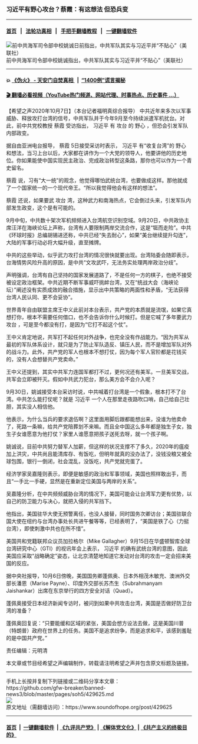 ### 习近平有野心攻台？蔡霞：有这想法 但恐兵变
------------------------

#### [首页](https://github.com/gfw-breaker/banned-news3/blob/master/README.md) &nbsp;&nbsp;|&nbsp;&nbsp; [法轮功真相](https://github.com/begood0513/basic/blob/master/README.md)  &nbsp;&nbsp;|&nbsp;&nbsp; [手把手翻墙教程](https://github.com/gfw-breaker/guides/wiki)  &nbsp;&nbsp;|&nbsp;&nbsp; [一键翻墙软件](https://github.com/gfw-breaker/nogfw/blob/master/README.md)  



<div><img alt="前中共海军司令部中校姚诚日前指出，中共军队其实与习近平并“不贴心”（美联社）" src="https://img.soundofhope.org/2020-10/45-1602058194000.jpg"/>
<br/><figcaption class="caption">
 前中共海军司令部中校姚诚指出，中共军队其实与习近平并“不贴心”（美联社）
</figcaption></div><hr/>

#### 💥 [《伪火》 - 天安门自焚真相 ](http://158.247.195.190:10000/videos/blog/weihuo.html)&nbsp; |&nbsp; [“1400例”谎言揭秘  ](http://158.247.195.190:10000/videos/blog/jiexi1400.html)

#### [ 🎬  翻墙必看视频（YouTube热门频道、网站代理、时事热点、历史事件 ...）](https://github.com/gfw-breaker/links/blob/master/banned.md)

<div><div class="Content__Wrapper sc-1bvya0-0 grZQxZ">
 <p class="meta-top">
  <span class="meta">
   【希望之声2020年10月7日】（本台记者福明真综合报导）
  </span>
  中共近年来多次以军事威胁、释放攻打台湾的信号，中共军队并于今年9月至今持续派遣军机扰台。对此，前中共党校教授
  <ok href="/term/295875">
   蔡霞
  </ok>
  受访指出，
  <ok href="/term/1063">
   习近平
  </ok>
  有
  <ok href="/term/272122">
   攻台
  </ok>
  的
  <ok href="/term/147079">
   野心
  </ok>
  ，但恐会引发军队内部政变。
 </p>
 <p>
  据自由亚洲电台报导，
  <ok href="/term/295875">
   蔡霞
  </ok>
  5日接受采访时表示，
  <ok href="/term/1063">
   习近平
  </ok>
  有“收复台湾”的
  <ok href="/term/147079">
   野心
  </ok>
  和想法，当习上台以后，大家都在讲作为一个大党的领导人，他要讲他的历史地位。你如果能使中国实现民主政治、完成政治转型这条路，那你也可以作为一个青史留名。
 </p>
 <div class="AD_Embed__Wrap-sc-1xslmin-0 igMuqX module desktop">
  <div>
  </div>
 </div>
 <p>
  <ok href="/term/295875">
   蔡霞
  </ok>
  说，习有“大一统”的观念，他觉得哪怕武统台湾，也要做成这样。那他就成了一个国家统一的一个现代帝王。“所以我觉得他会有这样的想法”。
 </p>
 <p>
  <ok href="/term/295875">
   蔡霞
  </ok>
  还说，如果要武
  <ok href="/term/272122">
   攻台
  </ok>
  湾，这种武力和南海热点，它会倒过头来，引发军队内部发生政变，这个是有可能的。
 </p>
 <p>
  9月中旬，中共数十架次军机频频进入台湾航空识别空域。9月20日，中共政协主席汪洋在海峡论坛上声称，台湾有人要限制两岸交流合作，这是“铤而走险”。中共《环球时报》总编胡锡进还称，中共已经“失去耐心”，如果“美台继续提升勾连”，大陆的军事行动必将大幅升级，直至摊牌。
 </p>
 <p>
  中共的这些举动，似乎武力攻打台湾的情况很快就要出现。台湾陆委会随即表示，台海情势风险升高的原因，是中共“文攻武吓，无法务实处理两岸政治分歧”。
 </p>
 <p>
  声明强调，台湾有自己坚持的国家发展道路了，不是任何一方的棋子，也绝不接受被设定政治框架。中共近期不断军事威吓挑衅台湾，又在“统战大会（海峡论坛）”阐述没有实质成效的融合措施，显示出中共策略的两面性和矛盾，“无法获得台湾人民认同、更不会妥协”。
 </p>
 <p>
  世界青年自由联盟主席王中义此前对本台表示，共产党的本质就是流氓，如果它真想打你，根本不需要任何借口，也不会告诉你什么时候打。但是它喊了多年要武力
  <ok href="/term/272122">
   攻台
  </ok>
  ，可是至今都没有打，是因为“它打不起这个仗”。
 </p>
 <p>
  王中义肯定地说，共军打不起任何对外战争，也完全没有作战能力。“因为共军从最初的军队体系设计，就只是为了防止军队造反、镇压人民，而不是增加军队对外的战斗力。此外，共产党的军人也根本不想打仗，因为每个军人官阶都是花钱买的，没有人会想替共产党卖命。”
 </p>
 <p>
  王中义还提到，其实中共军力连国军都打不过，更何况还有美军。一旦美军交战，共军会立即被歼灭。假如中共武力犯台，那么美方会不会介入呢？
 </p>
 <p>
  9月30日，姚诚接受本台采访时说，中共喊着打台湾是一个假象，根本打不了台湾。中共怎么能打仗呢？就是
  <ok href="/term/1063">
   习近平
  </ok>
  一个人在那里走夜路吹口哨，自己给自己壮胆，其实没人相信他。
 </p>
 <p>
  他表示，为什么当兵的要求退伍啊？这里面用脚后跟都能想出来，没谁为他卖命了，死路一条嘛，给共产党陪葬划不来嘛。而且全中国这么多年都是独生子女，独生子女谁愿意为他打仗？家里人谁愿意把孩子送死去呀，就一个孩子啊。
 </p>
 <p>
  姚诚说，目前中共努力替军人加薪，但这样的状况支撑不了多久，2020年的瘟疫加上洪灾，中共尚且能清库存、有饭吃，但明年就真的没办法了，没钱没粮又被全球包围，银行一倒闭，社会混乱，没饭吃，共产党就完蛋了。
 </p>
 <div class="AD_Embed__Wrap-sc-1xslmin-0 igMuqX module desktop">
  <div>
  </div>
 </div>
 <p>
  经济学家吴嘉隆则表示，即便是敏感的政治和军事领域，美国也照样敢出手，而且“一手比一手硬，显然是在重新定位美国与两岸的关系”。
 </p>
 <p>
  吴嘉隆分析，在中共频频威胁台湾的情况下，美国可能会让台湾军力更有优势，以自己的防卫能力与决心，就把入侵的共军挡下。
 </p>
 <p>
  他指出，美国驻华大使无预警离任，也没人接替，同时国务次卿访台；美国驻联合国大使在纽约与台湾办事处长共进午餐等等，已经表明了，“美国是铁了心（力挺台湾），即使刺激中共也在所不惜”。
 </p>
 <p>
  美国共和党籍联邦众议员加拉格尔（Mike Gallagher）9月15日在华盛顿智库全球台湾研究中心（GTI）的视讯年会上表示，
  <ok href="/term/1063">
   习近平
  </ok>
  的确有武统台湾的意图，因此美国应采取“战略确定”姿态，让北京清楚地知道它发动对台湾的攻击一定会招来美国的反应。
 </p>
 <p>
  据中央社报导，10月6日傍晚，美国国务卿蓬佩奥、日本外相茂木敏充、澳洲外交部长潘恩（Marise Payne）、印度外交部长苏杰生（Subrahmanyam Jaishankar）出席在东京举行的四方安全对话（Quad）。
 </p>
 <p>
  蓬佩奥接受日本经济新闻专访时，被问到如果中共攻击台湾，美国是否做好防卫台湾的准备？
 </p>
 <p>
  蓬佩奥回复说：“只要能缓和区域的紧张，美国会想方设法去做，这是美国川普（特朗普）政府在世界上的任务。美国不是追求纷争，而是追求和平，该感到羞耻的是中国共产党。”
 </p>
 <p class="meta-btm">
  责任编辑：元明清
 </p>
 <p class="meta-btm">
  本文章或节目经希望之声编辑制作，转载请注明希望之声并包含原文标题及链接。
 </p>
</div>
</div>
<hr/>
手机上长按并复制下列链接或二维码分享本文章：<br/>
https://github.com/gfw-breaker/banned-news3/blob/master/pages/soh5/429625.md <br/>
<a href='https://github.com/gfw-breaker/banned-news3/blob/master/pages/soh5/429625.md'><img src='https://github.com/gfw-breaker/banned-news3/blob/master/pages/soh5/429625.md.png'/></a> <br/>
原文地址（需翻墙访问）：https://www.soundofhope.org/post/429625


------------------------
#### [首页](https://github.com/gfw-breaker/banned-news3/blob/master/README.md) &nbsp;|&nbsp; [一键翻墙软件](https://github.com/gfw-breaker/nogfw/blob/master/README.md) &nbsp;| [《九评共产党》](https://github.com/gfw-breaker/9ping.md/blob/master/README.md#九评之一评共产党是什么) | [《解体党文化》](https://github.com/gfw-breaker/jtdwh.md/blob/master/README.md) | [《共产主义的终极目的》](https://github.com/gfw-breaker/gczydzjmd.md/blob/master/README.md)


<img src='http://gfw-breaker.win/banned-news3/pages/soh5/429625.md' width='0px' height='0px'/>